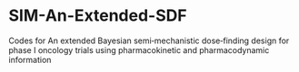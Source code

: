 # SIM-An-Extended-SDF
Codes for An extended Bayesian semi‐mechanistic dose‐finding design for phase I oncology trials using pharmacokinetic and pharmacodynamic information
